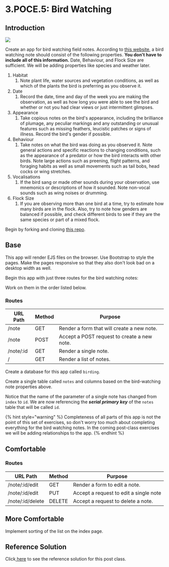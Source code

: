 # 3.POCE.5: Bird Watching

## Introduction

![](https://www.washingtonian.com/wp-content/uploads/2019/10/iStock-1002768220.jpg)

Create an app for bird watching field notes. According to [this website](https://www.thespruce.com/how-to-keep-a-birding-journal-386691), a bird watching note should consist of the following properties. **You don't have to include all of this information.** Date, Behaviour, and Flock Size are sufficient. We will be adding properties like species and weather later.

1. Habitat
   1. Note plant life, water sources and vegetation conditions, as well as which of the plants the bird is preferring as you observe it.
2. Date
   1. Record the date, time and day of the week you are making the observation, as well as how long you were able to see the bird and whether or not you had clear views or just intermittent glimpses.
3. Appearance
   1. Take copious notes on the bird's appearance, including the brilliance of plumage, any peculiar markings and any outstanding or unusual features such as missing feathers, leucistic patches or signs of illness. Record the bird's gender if possible.
4. Behaviour
   1. Take notes on what the bird was doing as you observed it. Note general actions and specific reactions to changing conditions, such as the appearance of a predator or how the bird interacts with other birds. Note large actions such as preening, flight patterns, and foraging habits as well as small movements such as tail bobs, head cocks or wing stretches.
5. Vocalisations
   1. If the bird sang or made other sounds during your observation, use mnemonics or descriptions of how it sounded. Note non-vocal sounds such as wing noises or drumming.
6. Flock Size
   1. If you are observing more than one bird at a time, try to estimate how many birds are in the flock. Also, try to note how genders are balanced if possible, and check different birds to see if they are the same species or part of a mixed flock.

Begin by forking and cloning [this repo](https://github.com/rocketacademy/birding-express-bootcamp).

## Base

This app will render EJS files on the browser. Use Bootstrap to style the pages. Make the pages responsive so that they also don't look bad on a desktop width as well.

Begin this app with just three routes for the bird watching notes:

Work on them in the order listed below.

### Routes

| URL Path  | Method | Purpose                                     |
| --------- | ------ | ------------------------------------------- |
| /note     | GET    | Render a form that will create a new note.  |
| /note     | POST   | Accept a POST request to create a new note. |
| /note/:id | GET    | Render a single note.                       |
| /         | GET    | Render a list of notes.                     |

Create a database for this app called `birding`.

Create a single table called `notes` and columns based on the bird-watching note properties above.

Notice that the name of the parameter of a single note has changed from `index` to `id`. We are now referencing the _**serial primary key**_ of the `notes` table that will be called `id`.

{% hint style="warning" %}
Completeness of all parts of this app is not the point of this set of exercises, so don't worry too much about completing everything for the bird watching notes. In the coming post-class exercises we will be adding relationships to the app.
{% endhint %}

## Comfortable

### Routes

| URL Path         | Method | Purpose                                |
| ---------------- | ------ | -------------------------------------- |
| /note/:id/edit   | GET    | Render a form to edit a note.          |
| /note/:id/edit   | PUT    | Accept a request to edit a single note |
| /note/:id/delete | DELETE | Accept a request to delete a note.     |

## More Comfortable

Implement sorting of the list on the index page.

## Reference Solution

Click[ here](https://github.com/rocketacademy/birding-express-bootcamp/tree/solution) to see the reference solution for this post class.
